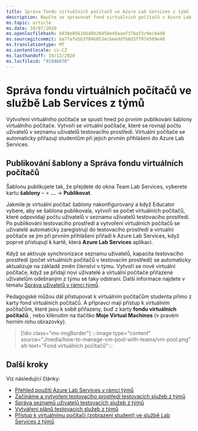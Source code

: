 ```yaml
---
title: Správa fondu virtuálních počítačů ve Azure Lab Services z týmů
description: Naučte se spravovat fond virtuálních počítačů v Azure Lab Services z týmů.
ms.topic: article
ms.date: 10/07/2020
ms.openlocfilehash: b838e0561bb48b20450e49aaef37baf3c9ecb4d0
ms.sourcegitcommit: ba7fafe5b3f84b053ecbeeddfb0d3ff07e509e40
ms.translationtype: MT
ms.contentlocale: cs-CZ
ms.lasthandoff: 10/12/2020
ms.locfileid: "91946676"
---
```

# <a name="manage-a-vm-pool-in-lab-services-from-teams"></a>Správa fondu virtuálních počítačů ve službě Lab Services z týmů

Vytvoření virtuálního počítače se spustí hned po prvním publikování šablony virtuálního počítače. Vytvoří se virtuální počítače, které se rovnají počtu uživatelů v seznamu uživatelů testovacího prostředí. Virtuální počítače se automaticky přiřazují studentům při jejich prvním přihlášení do Azure Lab Services. 

## <a name="publish-a-template-and-manage-a-vm-pool"></a>Publikování šablony a Správa fondu virtuálních počítačů

Šablonu publikujete tak, že přejdete do okna Team Lab Services, vyberete kartu **šablony** – > **...**  ->  **Publikovat**.

Jakmile je virtuální počítač šablony nakonfigurovaný a když Educator vybere, aby se šablona publikovala, vytvoří se počet virtuálních počítačů, které odpovídají počtu uživatelů v seznamu uživatelů testovacího prostředí. Po publikování testovacího prostředí a vytvoření virtuálních počítačů se uživatelé automaticky zaregistrují do testovacího prostředí a virtuální počítače se jim při prvním přihlášení přiřadí k Azure Lab Services, když poprvé přistupují k kartě, která **Azure Lab Services** aplikaci. 

Když se aktivuje synchronizace seznamu uživatelů, kapacita testovacího prostředí (počet virtuálních počítačů v testovacím prostředí) se automaticky aktualizuje na základě změn členství v týmu. Vytvoří se nové virtuální počítače, když se přidají noví uživatelé a virtuální počítače přiřazené uživatelům odebraným z týmu se taky odstraní. Další informace najdete v tématu [Správa uživatelů v rámci týmů](how-to-manage-user-lists-within-teams.md). 

Pedagogské můžou dál přistupovat k virtuálním počítačům studenta přímo z karty fond virtuálních počítačů. A přípravci mají přístup k virtuálním počítačům, které jsou k sobě přiřazeny, buď z karty **fondu virtuálních počítačů** , nebo kliknutím na tlačítko **Moje Virtual Machines** (v pravém horním rohu obrazovky). 

> [!div class="mx-imgBorder"]
> :::image type="content" source="./media/how-to-manage-vm-pool-with-teams/vm-pool.png" alt-text="Fond virtuálních počítačů":::

## <a name="next-steps"></a>Další kroky

Viz následující články:

- [Přehled použití Azure Lab Services v rámci týmů](lab-services-within-teams-overview.md)
- [Začínáme a vytvoření testovacího prostředí testovacích služeb z týmů](how-to-get-started-create-lab-within-teams.md)
- [Správa seznamů uživatelů testovacích služeb z týmů](how-to-manage-user-lists-within-teams.md)
- [Vytváření plánů testovacích služeb z týmů](how-to-create-schedules-within-teams.md)
- [Přístup k virtuálnímu počítači (zobrazení student) ve službě Lab Services z týmů](how-to-access-vm-for-students-within-teams.md)


